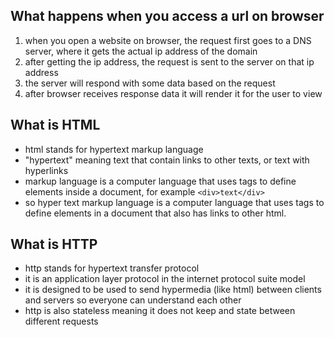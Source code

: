 ## What happens when you access a url on browser

1. when you open a website on browser, the request first goes to a DNS server, where it gets the actual ip address of the domain
2. after getting the ip address, the request is sent to the server on that ip address
3. the server will respond with some data based on the request
4. after browser receives response data it will render it for the user to view

## What is HTML
- html stands for hypertext markup language
- "hypertext" meaning text that contain links to other texts, or text with hyperlinks
- markup language is a computer language that uses tags to define elements inside a document, for example `<div>text</div>`
- so hyper text markup language is a computer language that uses tags to define elements in a document that also has links to other html.

## What is HTTP
- http stands for hypertext transfer protocol
- it is an application layer protocol in the internet protocol suite model
- it is designed to be used to send hypermedia (like html) between clients and servers so everyone can understand each other
- http is also stateless meaning it does not keep and state between different requests